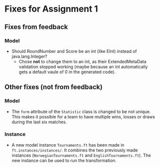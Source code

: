 # Fixes for Assignment 1

## Fixes from feedback
### Model

- Should RoundNumber and Score be an int (like EInt) instead of java.lang.Integer?
  - Chose **not** to change them to an int, as their ExtendedMetaData validation stopped working (maybe because an int automatically gets a default vaule of 0 in the generated code).

## Other fixes (not from feedback)
### Model
- The `form` attribute of the `Statistic` class is changed to be not unique. This makes it possible for a team to have multiple wins, losses or draws during the last six matches.
### Instance
- A new model instance `Tournaments.ft` has been made in `ft.instances/instances/`. It combines the two previously made instances (`NorwegianTournaments.ft` and `EnglishTournaments.ft`). The new instance can be used to run the transformation.
